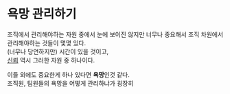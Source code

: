 # 욕망 관리하기

조직에서 관리해야하는 자원 중에서 눈에 보이진 않지만 너무나 중요해서 조직 차원에서 관리해야하는 것들이 몇몇 있다.  
(너무나 당연하지만) 시간이 있을 것이고,  
[신뢰](https://jojoldu.tistory.com/675) 역시 그러한 자원 중 하나이다.  
  
이들 외에도 중요한게 하나 있다면 **욕망**인것 같다.  
조직원, 팀원들의 욕망을 어떻게 관리하냐가 굉장히 
